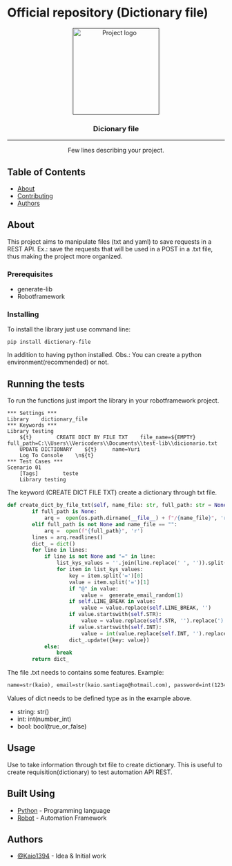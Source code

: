 # Official repository (Dictionary file)

<p align="center">
  <a href="" rel="noopener">
 <img width=200px height=200px src="https://i.imgur.com/6wj0hh6.jpg" alt="Project logo"></a>
</p>

<h3 align="center">Dicionary file</h3>



---

<p align="center"> Few lines describing your project.
    <br> 
</p>

## Table of Contents

- [About](#about)
- [Contributing](../CONTRIBUTING.md)
- [Authors](#authors)

## About <a name = "about"></a>

This project aims to manipulate files (txt and yaml) to save requests in a REST API.
Ex.: save the requests that will be used in a POST in a .txt file, thus making the project more organized.

### Prerequisites

- generate-lib
- Robotframework


### Installing

To install the library just use command line:
```
pip install dictionary-file
```
In addition to having python installed.
Obs.: You can create a python environment(recommended) or not.

## Running the tests <a name = "tests"></a>

To run the functions just import the library in your robotframework project.
```robotframework
*** Settings ***
Library    dictionary_file
*** Keywords ***
Library testing
    ${t}        CREATE DICT BY FILE TXT    file_name=${EMPTY}        full_path=C:\\Users\\Vericoders\\Documents\\test-lib\\dicionario.txt
    UPDATE DICTIONARY    ${t}     name=Yuri
    Log To Console    \n${t}
*** Test Cases ***
Scenario 01
    [Tags]        teste
    Library testing
```

The keyword (CREATE DICT FILE TXT) create a dictionary through txt file.
```python
def create_dict_by_file_txt(self, name_file: str, full_path: str = None) -> dict:
        if full_path is None:
            arq =  open(os.path.dirname(__file__) + f"/{name_file}", 'r')
        elif full_path is not None and name_file == "":
            arq =  open(f"{full_path}", 'r')
        lines = arq.readlines()
        dict_ = dict()
        for line in lines:
            if line is not None and "=" in line:
                list_kys_values = ''.join(line.replace(' ', '')).split(',')
                for item in list_kys_values:
                    key = item.split('=')[0]
                    value = item.split('=')[1]  
                    if "@" in value:
                        value =  generate_email_random(1)
                    if self.LINE_BREAK in value: 
                        value = value.replace(self.LINE_BREAK, '')
                    if value.startswith(self.STR):
                        value = value.replace(self.STR, '').replace(')', '')
                    if value.startswith(self.INT):
                        value = int(value.replace(self.INT, '').replace(')', ''))                                                          
                    dict_.update({key: value})               
            else:
                break
        return dict_
```
The file .txt needs to contains some features. Example:
```txt
name=str(kaio), email=str(kaio.santiago@hotmail.com), password=int(1234), admin=str(true)
```
Values of dict needs to be defined type as in the example above.
- string: str(<word>)
- int: int(number_int)
- bool: bool(true_or_false)

## Usage <a name="usage"></a>

Use to take information through txt file to create dictionary. This is useful to create requisition(dictionary) to test automation API REST. 

## Built Using <a name = "built_using"></a>

- [Python](https://docs.python.org/3/) - Programming language
- [Robot](https://robotframework.org/) - Automation Framework

## Authors <a name = "authors"></a>

- [@Kaio1394](https://github.com/Kaio1394) - Idea & Initial work